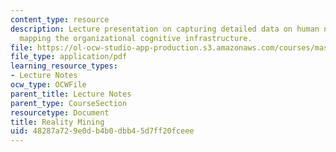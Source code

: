 ```yaml
---
content_type: resource
description: Lecture presentation on capturing detailed data on human networks and
  mapping the organizational cognitive infrastructure.
file: https://ol-ocw-studio-app-production.s3.amazonaws.com/courses/mas-966-digital-anthropology-spring-2003/48287a729e0db4b0dbb45d7ff20fceee_eagle1.pdf
file_type: application/pdf
learning_resource_types:
- Lecture Notes
ocw_type: OCWFile
parent_title: Lecture Notes
parent_type: CourseSection
resourcetype: Document
title: Reality Mining
uid: 48287a72-9e0d-b4b0-dbb4-5d7ff20fceee
---
```

